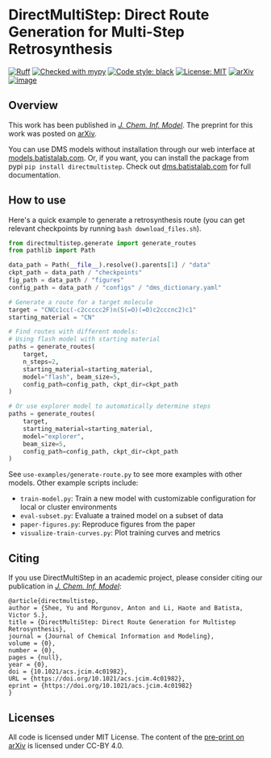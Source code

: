 # DirectMultiStep: Direct Route Generation for Multi-Step Retrosynthesis

[![Ruff](https://img.shields.io/endpoint?url=https://raw.githubusercontent.com/astral-sh/ruff/main/assets/badge/v2.json)](https://github.com/astral-sh/ruff)
[![Checked with mypy](https://www.mypy-lang.org/static/mypy_badge.svg)](https://mypy-lang.org/)
[![Code style: black](https://img.shields.io/badge/code%20style-black-000000.svg)](https://github.com/psf/black)
[![License: MIT](https://img.shields.io/badge/License-MIT-yellow.svg)](https://github.com/batistagroup/DirectMultiStep/blob/main/LICENSE)
[![arXiv](https://img.shields.io/badge/arXiv-2405.13983-b31b1b.svg)](https://arxiv.org/abs/2405.13983)
[![image](https://img.shields.io/pypi/v/DirectMultiStep.svg)](https://pypi.org/project/DirectMultiStep/)

## Overview

This work has been published in [*J. Chem. Inf. Model*](https://pubs.acs.org/doi/10.1021/acs.jcim.4c01982). The preprint for this work was posted on [arXiv](https://arxiv.org/abs/2405.13983).

You can use DMS models without installation through our web interface at [models.batistalab.com](https://models.batistalab.com). Or, if you want, you can install the package from pypi `pip install directmultistep`. Check out [dms.batistalab.com](https://dms.batistalab.com) for full documentation.

## How to use

Here's a quick example to generate a retrosynthesis route (you can get relevant checkpoints by running `bash download_files.sh`).

```python
from directmultistep.generate import generate_routes
from pathlib import Path

data_path = Path(__file__).resolve().parents[1] / "data"
ckpt_path = data_path / "checkpoints"
fig_path = data_path / "figures"
config_path = data_path / "configs" / "dms_dictionary.yaml"

# Generate a route for a target molecule
target = "CNCc1cc(-c2ccccc2F)n(S(=O)(=O)c2cccnc2)c1"
starting_material = "CN"

# Find routes with different models:
# Using flash model with starting material
paths = generate_routes(
    target, 
    n_steps=2, 
    starting_material=starting_material, 
    model="flash", beam_size=5,
    config_path=config_path, ckpt_dir=ckpt_path
)

# Or use explorer model to automatically determine steps
paths = generate_routes(
    target,
    starting_material=starting_material,
    model="explorer",
    beam_size=5,
    config_path=config_path, ckpt_dir=ckpt_path
)
```

See `use-examples/generate-route.py` to see more examples with other models. Other example scripts include:

- `train-model.py`: Train a new model with customizable configuration for local or cluster environments
- `eval-subset.py`: Evaluate a trained model on a subset of data
- `paper-figures.py`: Reproduce figures from the paper
- `visualize-train-curves.py`: Plot training curves and metrics

## Citing

If you use DirectMultiStep in an academic project, please consider citing our publication in [*J. Chem. Inf. Model*](https://pubs.acs.org/doi/10.1021/acs.jcim.4c01982):

```
@article{directmultistep,
author = {Shee, Yu and Morgunov, Anton and Li, Haote and Batista, Victor S.},
title = {DirectMultiStep: Direct Route Generation for Multistep Retrosynthesis},
journal = {Journal of Chemical Information and Modeling},
volume = {0},
number = {0},
pages = {null},
year = {0},
doi = {10.1021/acs.jcim.4c01982},
URL = {https://doi.org/10.1021/acs.jcim.4c01982},
eprint = {https://doi.org/10.1021/acs.jcim.4c01982}
}
```

## Licenses

All code is licensed under MIT License. The content of the [pre-print on arXiv](https://arxiv.org/abs/2405.13983) is licensed under CC-BY 4.0.
